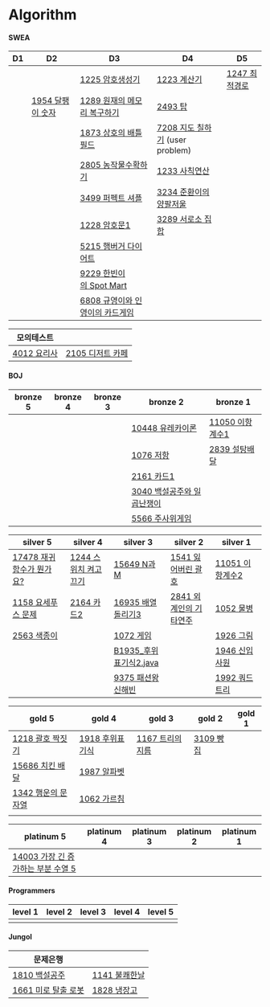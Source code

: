 # Algorithm

#### SWEA

| D1   | D2                                                           | D3                                                           | D4                                                           | D5                                                           |
| ---- | ------------------------------------------------------------ | ------------------------------------------------------------ | ------------------------------------------------------------ | ------------------------------------------------------------ |
|      |                                                              | <a href="https://github.com/dlguswjd0258/Algorithm/tree/main/SWEA/D3/S1225_암호생성기.java">1225 암호생성기</a> | <a href="https://github.com/dlguswjd0258/Algorithm/tree/main/SWEA/D4/S1223_계산기.java">1223 계산기</a> | <a href="https://github.com/dlguswjd0258/Algorithm/tree/main/SWEA/D5/S1247_최적경로.java">1247 최적경로</a> |
|      | <a href="https://github.com/dlguswjd0258/Algorithm/tree/main/SWEA/D2/S1954_달팽이숫자.java">1954 달팽이 숫자</a> | <a href="https://github.com/dlguswjd0258/Algorithm/tree/main/SWEA/D3/S1289_원재의메모리복구하기.java">1289 원재의 메모리 복구하기</a> | <a href="https://github.com/dlguswjd0258/Algorithm/tree/main/SWEA/D4/S2493_탑.java">2493 탑</a> |                                                              |
|      |                                                              | <a href="https://github.com/dlguswjd0258/Algorithm/tree/main/SWEA/D3/S1873_상호의배틀필드.java">1873 상호의 배틀필드</a> | <a href="https://github.com/dlguswjd0258/Algorithm/tree/main/SWEA/D4/S7208_지도칠하기.java">7208 지도 칠하기</a> (user problem) |                                                              |
|      |                                                              | <a href="https://github.com/dlguswjd0258/Algorithm/tree/main/SWEA/D3/S2805_농작물수확하기.java">2805 농작물수확하기</a> | <a href="https://github.com/dlguswjd0258/Algorithm/tree/main/SWEA/D4/S1233_사칙연산.java">1233 사칙연산</a> |                                                              |
|      |                                                              | <a href="https://github.com/dlguswjd0258/Algorithm/tree/main/SWEA/D3/S3499_퍼펙트셔플.java">3499 퍼펙트 셔플</a> | <a href="https://github.com/dlguswjd0258/Algorithm/tree/main/SWEA/D4/S3234_준환이의양팔저울.java">3234 준환이의 양팔저울</a> |                                                              |
|      |                                                              | <a href="https://github.com/dlguswjd0258/Algorithm/tree/main/SWEA/D3/S1228_암호문1.java">1228 암호문1</a> | <a href="https://github.com/dlguswjd0258/Algorithm/tree/main/SWEA/D4/S3289_서로소집합.java">3289 서로소 집합</a> |                                                              |
|      |                                                              | <a href="https://github.com/dlguswjd0258/Algorithm/tree/main/SWEA/D3/S5215_햄버거다이어트.java">5215 햄버거 다이어트</a> |                                                              |                                                              |
|      |                                                              | <a href="https://github.com/dlguswjd0258/Algorithm/tree/main/SWEA/D3/S9229_한빈이의SpotMart.java">9229 한빈이의 Spot Mart</a> |                                                              |                                                              |
|      |                                                              | <a href="https://github.com/dlguswjd0258/Algorithm/tree/main/SWEA/D3/S6808_규영이와인영이의카드게임.java">6808 규영이와 인영이의 카드게임</a> |                                                              |                                                              |

| 모의테스트                                                   |                                                              |
| ------------------------------------------------------------ | ------------------------------------------------------------ |
| <a href="https://github.com/dlguswjd0258/Algorithm/tree/main/SWEA/MockTest/S4012_요리사.java">4012 요리사</a> | <a href="https://github.com/dlguswjd0258/Algorithm/tree/main/SWEA/MockTest/S2105_디저트카페.java">2105 디저트 카페</a> |





#### BOJ

| bronze 5 | bronze 4 | bronze 3 | bronze 2                                                     | bronze 1                                                     |
| -------- | -------- | -------- | ------------------------------------------------------------ | ------------------------------------------------------------ |
|          |          |          | <a href="https://github.com/dlguswjd0258/Algorithm/tree/main/BOJ/bronze2/B10448_유레카이론.java">10448 유레카이론</a> | <a href="https://github.com/dlguswjd0258/Algorithm/tree/main/BOJ/bronze1/B11050_이항계수1.java">11050 이항계수1</a> |
|          |          |          | <a href="https://github.com/dlguswjd0258/Algorithm/tree/main/BOJ/bronze2/B1076_저항.java">1076 저항</a> | <a href="https://github.com/dlguswjd0258/Algorithm/tree/main/BOJ/bronze1/B2839_설탕배달.java">2839 설탕배달</a> |
|          |          |          | <a href="https://github.com/dlguswjd0258/Algorithm/tree/main/BOJ/bronze2/B2161_카드1.java">2161 카드1</a> |                                                              |
|          |          |          | <a href="https://github.com/dlguswjd0258/Algorithm/tree/main/BOJ/bronze2/B3040_백설공주와일곱난쟁이.java">3040 백설공주와 일곱난쟁이</a> |                                                              |
|          |          |          | <a href="https://github.com/dlguswjd0258/Algorithm/tree/main/BOJ/bronze2/B5566_주사위게임.java">5566 주사위게임</a> |                                                              |

| silver 5                                                     | silver 4                                                     | silver 3                                                     | silver 2                                                     | silver 1                                                     |
| ------------------------------------------------------------ | ------------------------------------------------------------ | ------------------------------------------------------------ | ------------------------------------------------------------ | ------------------------------------------------------------ |
| <a href="https://github.com/dlguswjd0258/Algorithm/tree/main/BOJ/silver5/B17478_재귀함수가뭔가요.java">17478 재귀함수가 뭔가요?</a> | <a href="https://github.com/dlguswjd0258/Algorithm/tree/main/BOJ/silver4/B1244_스위치켜고끄기.java">1244 스위치 켜고 끄기</a> | <a href="https://github.com/dlguswjd0258/Algorithm/tree/main/BOJ/silver3/B15649_N과M.java">15649 N과M</a> | <a href="https://github.com/dlguswjd0258/Algorithm/tree/main/BOJ/silver2/B1541_잃어버린괄호.java">1541 잃어버린 괄호</a> | <a href="https://github.com/dlguswjd0258/Algorithm/tree/main/BOJ/silver1/B11051_이항계수2.java">11051 이항계수2</a> |
| <a href="https://github.com/dlguswjd0258/Algorithm/tree/main/BOJ/silver5/B1158_요세푸스문제.java">1158 요세푸스 문제</a> | <a href="https://github.com/dlguswjd0258/Algorithm/tree/main/BOJ/silver4/B2164_카드2.java">2164 카드2</a> | <a href="https://github.com/dlguswjd0258/Algorithm/tree/main/BOJ/silver3/B16935_배열돌리기3.java">16935 배열 돌리기3</a> | <a href="https://github.com/dlguswjd0258/Algorithm/tree/main/BOJ/silver2/B2841_외계인의기타연주.java">2841 외계인의 기타연주</a> | <a href="https://github.com/dlguswjd0258/Algorithm/tree/main/BOJ/silver1/B1052_물병.java">1052 물병</a> |
| <a href="https://github.com/dlguswjd0258/Algorithm/tree/main/BOJ/silver5/B2563_색종이.java">2563 색종이</a> |                                                              | <a href="https://github.com/dlguswjd0258/Algorithm/tree/main/BOJ/silver3/B1072_게임.java">1072 게임</a> |                                                              | <a href="https://github.com/dlguswjd0258/Algorithm/tree/main/BOJ/silver1/B1926_그림.java">1926 그림</a> |
|                                                              |                                                              | <a href="https://github.com/dlguswjd0258/Algorithm/tree/main/BOJ/silver3/B1935_후위표기식2.java">B1935_후위표기식2.java</a> |                                                              | <a href="https://github.com/dlguswjd0258/Algorithm/tree/main/BOJ/silver1/B1946_신입사원.java">1946 신입사원</a> |
|                                                              |                                                              | <a href="https://github.com/dlguswjd0258/Algorithm/tree/main/BOJ/silver3/B9375_패션왕신해빈.java">9375 패션왕 신해빈</a> |                                                              | <a href="https://github.com/dlguswjd0258/Algorithm/tree/main/BOJ/silver1/B1992_쿼드트리.java">1992 쿼드트리</a> |

| gold 5                                                       | gold 4                                                       | gold 3                                                       | gold 2                                                       | gold 1 |
| ------------------------------------------------------------ | ------------------------------------------------------------ | ------------------------------------------------------------ | ------------------------------------------------------------ | ------ |
| <a href="https://github.com/dlguswjd0258/Algorithm/tree/main/BOJ/gold5/B1218_괄호짝짓기.java">1218 괄호 짝짓기</a> | <a href="https://github.com/dlguswjd0258/Algorithm/tree/main/BOJ/gold4/B1918_후위표기식.java">1918 후위표기식</a> | <a href="https://github.com/dlguswjd0258/Algorithm/tree/main/BOJ/gold3/B1167_트리의지름.java">1167 트리의지름</a> | <a href="https://github.com/dlguswjd0258/Algorithm/tree/main/BOJ/gold2/B3109_빵집.java">3109 빵집</a> |        |
| <a href="https://github.com/dlguswjd0258/Algorithm/tree/main/BOJ/gold5/B15686_치킨배달.java">15686 치킨 배달</a> | <a href="https://github.com/dlguswjd0258/Algorithm/tree/main/BOJ/gold4/B1987_알파벳.java">1987 알파벳</a> |                                                              |                                                              |        |
| <a href="https://github.com/dlguswjd0258/Algorithm/tree/main/BOJ/gold5/B1342_행운의문자열.java">1342 행운의 문자열</a> | <a href="https://github.com/dlguswjd0258/Algorithm/tree/main/BOJ/gold4/B1062_가르침.java">1062 가르침</a> |                                                              |                                                              |        |
|                                                              |                                                              |                                                              |                                                              |        |

| platinum 5                                                   | platinum 4 | platinum 3 | platinum 2 | platinum 1 |
| ------------------------------------------------------------ | ---------- | ---------- | ---------- | ---------- |
| <a href="https://github.com/dlguswjd0258/Algorithm/tree/main/BOJ/platinum5/B14003_가장긴증가하는부분수열5.java">14003 가장 긴 증가하는 부분 수열 5</a> |            |            |            |            |



#### Programmers

| level 1 | level 2 | level 3 | level 4 | level 5 |
| ------- | ------- | ------- | ------- | ------- |
|         |         |         |         |         |





#### Jungol

| 문제은행                                                     |                                                              |
| ------------------------------------------------------------ | ------------------------------------------------------------ |
| <a href="https://github.com/dlguswjd0258/Algorithm/tree/main/Jungol/J1810_백설공주.java">1810 백설공주</a> | <a href="https://github.com/dlguswjd0258/Algorithm/tree/main/Jungol/J1141_불쾌한날.java">1141 불쾌한날</a> |
| <a href="https://github.com/dlguswjd0258/Algorithm/tree/main/Jungol/J1661_미로탈출로봇.java">1661 미로 탈출 로봇</a> | <a href="https://github.com/dlguswjd0258/Algorithm/tree/main/Jungol/J1828_냉장고.java">1828 냉장고</a> |



